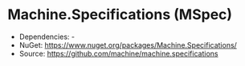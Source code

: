 # Machine.Specifications (MSpec)

* Dependencies: -
* NuGet: https://www.nuget.org/packages/Machine.Specifications/
* Source: https://github.com/machine/machine.specifications
